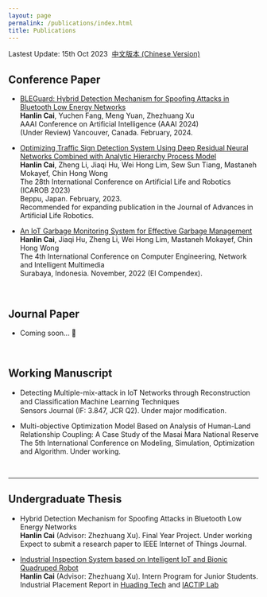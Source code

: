 ```yaml
---
layout: page
permalink: /publications/index.html
title: Publications
---
```


Lastest Update: 15th Oct 2023&nbsp;  [中文版本 (Chinese Version)](https://caihanlin.com/file/publications-zh/)

## Conference Paper

- [BLEGuard: Hybrid Detection Mechanism for Spoofing Attacks in Bluetooth Low Energy Networks](https://www.researchgate.net/publication/373902807_BLEGuard_Hybrid_Detection_Mechanism_for_Spoofing_Attacks_in_Bluetooth_Low_Energy_Networks_Student_Abstract)<br>**Hanlin Cai**, Yuchen Fang, Meng Yuan, Zhezhuang Xu<br>AAAI Conference on Artificial Intelligence (AAAI 2024)<br>(Under Review) Vancouver, Canada. February, 2024.

- [Optimizing Traffic Sign Detection System Using Deep Residual Neural Networks Combined with Analytic Hierarchy Process Model](https://www.researchgate.net/publication/374730865)<br>**Hanlin Cai**, Zheng Li, Jiaqi Hu, Wei Hong Lim, Sew Sun Tiang, Mastaneh Mokayef, Chin Hong Wong<br>The 28th International Conference on Artificial Life and Robotics (ICAROB 2023)<br>Beppu, Japan. February, 2023.<br>Recommended for expanding publication in the Journal of Advances in Artificial Life Robotics.

- [An IoT Garbage Monitoring System for Effective Garbage Management](https://www.researchgate.net/publication/368410220_An_IoT_Garbage_Monitoring_System_for_Effective_Garbage_Management)<br>**Hanlin Cai**, Jiaqi Hu, Zheng Li, Wei Hong Lim, Mastaneh Mokayef, Chin Hong Wong<br>The 4th International Conference on Computer Engineering, Network and Intelligent Multimedia<br>Surabaya, Indonesia. November, 2022 (EI Compendex).<br>

  <br>

## Journal Paper

- Coming soon... 🚀

  <br>

## Working Manuscript

- Detecting Multiple-mix-attack in IoT Networks through Reconstruction and Classiﬁcation Machine Learning Techniques<br>Sensors Journal (IF: 3.847, JCR Q2). Under major modification.<br>

- Multi-objective Optimization Model Based on Analysis of Human-Land Relationship Coupling: A Case Study of the Masai Mara National Reserve<br>The 5th International Conference on Modeling, Simulation, Optimization and Algorithm. Under working.

  <br>

---

## Undergraduate Thesis

- Hybrid Detection Mechanism for Spoofing Attacks in Bluetooth Low Energy Networks<br>**Hanlin Cai** (Advisor: Zhezhuang Xu). Final Year Project. Under working<br>Expect to submit a research paper to IEEE Internet of Things Journal.

- [Industrial Inspection System based on Intelligent IoT and Bionic Quadruped Robot](https://caihanlin.com/mypaper/thesis/IP-report.pdf)<br>**Hanlin Cai** (Advisor: Zhezhuang Xu). Intern Program for Junior Students.<br>Industrial Placement Report in [Huading Tech](http://www.hdim.com.cn/) and [IACTIP Lab](https://dqxy.fzu.edu.cn/info/1023/2571.htm)<br>

  <br>

